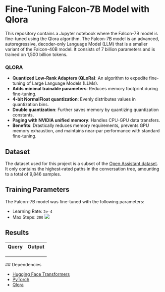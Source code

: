 # Fine-Tuning Falcon-7B Model with Qlora

This repository contains a Jupyter notebook where the Falcon-7B model is fine-tuned using the Qlora algorithm. The Falcon-7B model is an advanced, autoregressive, decoder-only Language Model (LLM) that is a smaller variant of the Falcon-40B model. It consists of 7 billion parameters and is trained on 1,500 billion tokens.

### QLORA
- **Quantized Low-Rank Adapters (QLoRa)**: An algorithm to expedite fine-tuning of Large Language Models (LLMs).
- **Adds minimal trainable parameters**: Reduces memory footprint during fine-tuning.
- **4-bit NormalFloat quantization**: Evenly distributes values in quantization bins.
- **Double quantization**: Further saves memory by quantizing quantization constants.
- **Paging with NVIDIA unified memory**: Handles CPU-GPU data transfers.
- **Benefits**: Drastically reduces memory requirements, prevents GPU memory exhaustion, and maintains near-par performance with standard fine-tuning.

## Dataset

The dataset used for this project is a subset of the [Open Assistant dataset](https://huggingface.co/datasets/OpenAssistant/oasst1/tree/main). It only contains the highest-rated paths in the conversation tree, amounting to a total of 9,846 samples. 

## Training Parameters

The Falcon-7B model was fine-tuned with the following parameters:

- Learning Rate: `2e-4`
- Max Steps: `200`
![](https://api.wandb.ai/links/nakish/g0i211ur)

## Results
<table>
  <tr>
    <th>Query</th>
    <th>Output</th>
  </tr>
  <tr>
   <td></td>
   <td></td> 
  </tr>
  <tr>
   <td></td>
   <td></td> 
  </tr>
  <tr>
   <td></td>
   <td></td> 
  </tr>
    
</table>
## Dependencies

- [Hugging Face Transformers](https://github.com/huggingface/transformers)
- [PyTorch](https://pytorch.org/)
- [Qlora](https://github.com/qlora)

